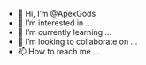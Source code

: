 - 👋 Hi, I’m @ApexGods
- 👀 I’m interested in ...
- 🌱 I’m currently learning ...
- 💞️ I’m looking to collaborate on ...
- 📫 How to reach me ...

<!---
ApexGods/ApexGods is a ✨ special ✨ repository because its `README.md` (this file) appears on your GitHub profile.
You can click the Preview link to take a look at your changes.
--->
